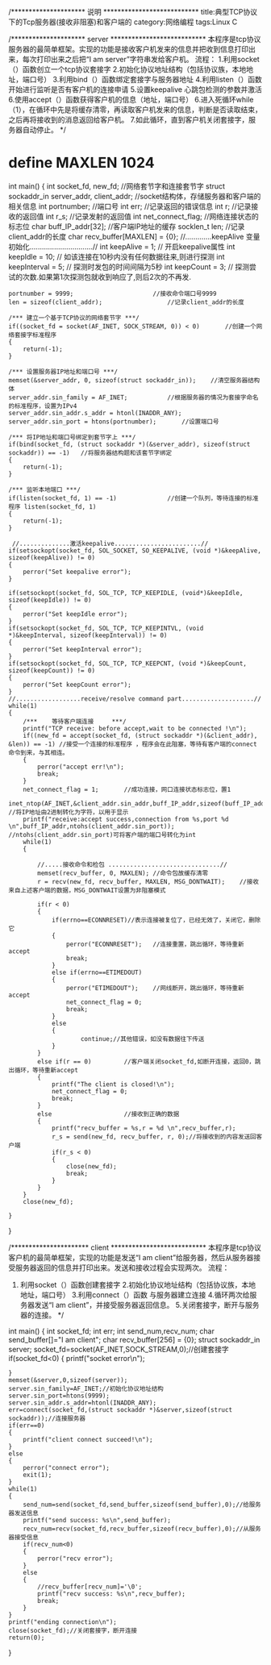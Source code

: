 /*********************             说明                  ***************************
title:典型TCP协议下的Tcp服务器(接收非阻塞)和客户端的
category:网络编程
tags:Linux C

/*********************             server                  ***************************
本程序是tcp协议服务器的最简单框架。实现的功能是接收客户机发来的信息并把收到信息打印出来，每次打印出来之后把“I am server”字符串发给客户机。
流程：
1.利用socket（）函数创立一个tcp协议套接字 
2.初始化协议地址结构（包括协议族，本地地址，端口号） 
3.利用bind（）函数绑定套接字与服务器地址 
4.利用listen（）函数开始进行监听是否有客户机的连接申请 
5.设置keepalive 心跳包检测的参数并激活
6.使用accept（）函数获得客户机的信息（地址，端口号） 
6.进入死循环while（1），在循环中先是将缓存清零，再读取客户机发来的信息，判断是否读取结束，之后再将接收到的消息返回给客户机。
7.如此循环，直到客户机关闭套接字，服务器自动停止。
*/

# define MAXLEN 1024
int main()
{
	int socket_fd, new_fd;						//网络套节字和连接套节字
	struct sockaddr_in server_addr, client_addr;		//socket结构体，存储服务器和客户端的相关信息
	int portnumber;				 			//端口号
	int err;							//记录返回的错误信息
	int r;							//记录接收的返回值
	int r_s;							//记录发射的返回值
	int net_connect_flag;					//网络连接状态的标志位
	char buff_IP_addr[32];						//客户端IP地址的缓存
	socklen_t len;							//记录client_addr的长度
	char recv_buffer[MAXLEN] = {0};
	//.............keepAlive 变量初始化...............................//
	int keepAlive = 1; 						// 开启keepalive属性
	int keepIdle = 10; 						// 如该连接在10秒内没有任何数据往来,则进行探测 
	int keepInterval = 5; 						// 探测时发包的时间间隔为5秒
	int keepCount = 3; 						// 探测尝试的次数.如果第1次探测包就收到响应了,则后2次的不再发.
	
	portnumber = 9999;						//接收命令端口号9999
	len = sizeof(client_addr);					//记录client_addr的长度
	
	/*** 建立一个基于TCP协议的网络套节字 ***/
	if((socket_fd = socket(AF_INET, SOCK_STREAM, 0)) < 0)		//创建一个网络套接字标准程序
	{
		return(-1);
	}
	
	/*** 设置服务器IP地址和端口号 ***/
	memset(&server_addr, 0, sizeof(struct sockaddr_in));	//清空服务器结构体
	server_addr.sin_family = AF_INET;			//根据服务器的情况为套接字命名的标准程序，设置为IPv4
	server_addr.sin_addr.s_addr = htonl(INADDR_ANY);
	server_addr.sin_port = htons(portnumber);		//设置端口号	
	
	/*** 将IP地址和端口号绑定到套节字上 ***/
	if(bind(socket_fd, (struct sockaddr *)(&server_addr), sizeof(struct sockaddr)) == -1)	//将服务器结构题和该套节字绑定
	{
		return(-1);
	}
	
	/*** 监听本地端口 ***/
	if(listen(socket_fd, 1) == -1)				//创建一个队列，等待连接的标准程序 listen(socket_fd, 1)
	{
		return(-1);
	}
	
	 //..............激活keepalive........................//
	if(setsockopt(socket_fd, SOL_SOCKET, SO_KEEPALIVE, (void *)&keepAlive, sizeof(keepAlive)) != 0)
	{
		perror("Set keepalive error");
	}

	if(setsockopt(socket_fd, SOL_TCP, TCP_KEEPIDLE, (void*)&keepIdle, sizeof(keepIdle)) != 0)
	{
		perror("Set keepIdle error");
	}
	if(setsockopt(socket_fd, SOL_TCP, TCP_KEEPINTVL, (void *)&keepInterval, sizeof(keepInterval)) != 0)
	{
		perror("Set keepInterval error");
	}
	if(setsockopt(socket_fd, SOL_TCP, TCP_KEEPCNT, (void *)&keepCount, sizeof(keepCount)) != 0)
	{
		perror("Set keepCount error");
	}
	//..................receive/resolve command part....................//
	while(1)
	{
		/***  	等待客户端连接 	***/
		printf("TCP receive: before accept,wait to be connected !\n");
		if((new_fd = accept(socket_fd, (struct sockaddr *)(&client_addr), &len)) == -1)	//接受一个连接的标准程序 ，程序会在此阻塞，等待有客户端的connect命令到来，与其相连。
		{
			perror("accept err!\n");
			break;
		}
		net_connect_flag = 1;		//成功连接，网口连接状态标志位，置1
		inet_ntop(AF_INET,&client_addr.sin_addr,buff_IP_addr,sizeof(buff_IP_addr));	//将IP地址由2进制转化为字符，以用于显示
		printf("receive:accept success,connection from %s,port %d \n",buff_IP_addr,ntohs(client_addr.sin_port));	//ntohs(client_addr.sin_port)可将客户端的端口号转化为int		
		while(1)
		{
			
			//.....接收命令和检包 ...............................//            
			memset(recv_buffer, 0, MAXLEN);	//命令包故缓存清零
			r = recv(new_fd, recv_buffer, MAXLEN, MSG_DONTWAIT);	//接收来自上述客户端的数据，MSG_DONTWAIT设置为非阻塞模式
					
			if(r < 0)
			{
				if(errno==ECONNRESET)//表示连接被复位了，已经无效了，关闭它，删除它
				{
					perror("ECONNRESET");	//连接重置，跳出循环，等待重新accept
					break;
				}
				else if(errno==ETIMEDOUT)
				{
					perror("ETIMEDOUT");	//网线断开，跳出循环，等待重新accept
					net_connect_flag = 0;
					break;
			 	}
			 	else
			 	{
			    		continue;//其他错误，如没有数据往下传送
			 	}     	
			}
			else if(r == 0)			//客户端关闭socket_fd,如断开连接，返回0，跳出循环，等待重新accept
			{
				printf("The client is closed!\n");
				net_connect_flag = 0;
				break;
			}
			else					//接收到正确的数据
			{					
				printf("recv_buffer = %s,r = %d \n",recv_buffer,r);
				r_s = send(new_fd, recv_buffer, r, 0);//将接收到的内容发送回客户端
				if(r_s < 0)
				{
					close(new_fd);
					break;
				}
			}
		}
		close(new_fd);
		
	}
}






/**********************             client                  ***************************
本程序是tcp协议客户机的最简单框架，实现的功能是发送“I am client”给服务器，然后从服务器接受服务器返回的信息并打印出来。发送和接收过程会实现两次。
流程：
1. 利用socket（）函数创建套接字 
2.初始化协议地址结构（包括协议族，本地地址，端口号） 
3.利用connect（）函数 与服务器建立连接
4.循环两次给服务器发送“I am client”，并接受服务器返回信息。 
5.关闭套接字，断开与服务器的连接。
*/

int main()
{
	int socket_fd;
	int err;
	int send_num,recv_num;
	char send_buffer[]="I am client";
	char recv_buffer[256] = {0};
	struct sockaddr_in server;
	socket_fd=socket(AF_INET,SOCK_STREAM,0);//创建套接字
	if(socket_fd<0)
	{
		printf("socket error\n");
		
	}
	memset(&server,0,sizeof(server));
	server.sin_family=AF_INET;//初始化协议地址结构
	server.sin_port=htons(9999);
	server.sin_addr.s_addr=htonl(INADDR_ANY);
	err=connect(socket_fd,(struct sockaddr *)&server,sizeof(struct sockaddr));//连接服务器
	if(err==0)
	{
		printf("client connect succeed!\n");
	}
	else
	{
		perror("connect error");
		exit(1);
	}
	while(1)
	{
		send_num=send(socket_fd,send_buffer,sizeof(send_buffer),0);//给服务器发送信息
		printf("send success: %s\n",send_buffer);
		recv_num=recv(socket_fd,recv_buffer,sizeof(recv_buffer),0);//从服务器接受信息
		if(recv_num<0)
		{
			perror("recv error");
		}
		else
		{
			//recv_buffer[recv_num]='\0';
			printf("recv success: %s\n",recv_buffer);
			break;
		}
	}
	printf("ending connection\n");
	close(socket_fd);//关闭套接字，断开连接
	return(0);
}
	
